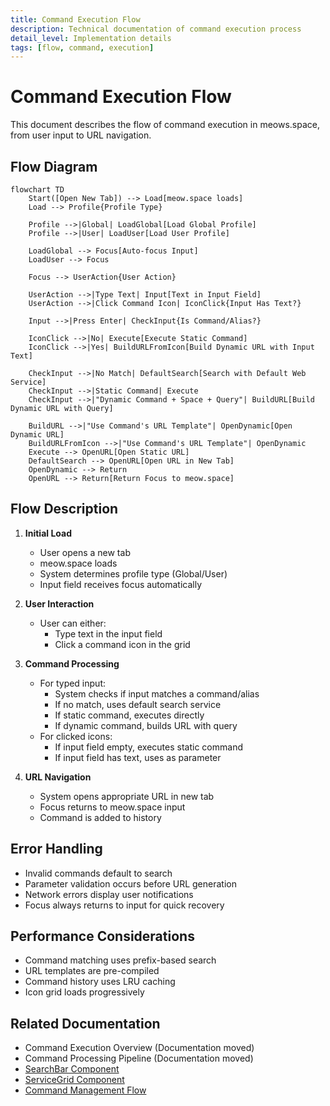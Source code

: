 ```yaml
---
title: Command Execution Flow
description: Technical documentation of command execution process
detail_level: Implementation details
tags: [flow, command, execution]
---
```


# Command Execution Flow

This document describes the flow of command execution in meows.space, from user input to URL navigation.

## Flow Diagram

```mermaid
flowchart TD
    Start([Open New Tab]) --> Load[meow.space loads]
    Load --> Profile{Profile Type}

    Profile -->|Global| LoadGlobal[Load Global Profile]
    Profile -->|User| LoadUser[Load User Profile]

    LoadGlobal --> Focus[Auto-focus Input]
    LoadUser --> Focus

    Focus --> UserAction{User Action}

    UserAction -->|Type Text| Input[Text in Input Field]
    UserAction -->|Click Command Icon| IconClick{Input Has Text?}

    Input -->|Press Enter| CheckInput{Is Command/Alias?}

    IconClick -->|No| Execute[Execute Static Command]
    IconClick -->|Yes| BuildURLFromIcon[Build Dynamic URL with Input Text]

    CheckInput -->|No Match| DefaultSearch[Search with Default Web Service]
    CheckInput -->|Static Command| Execute
    CheckInput -->|"Dynamic Command + Space + Query"| BuildURL[Build Dynamic URL with Query]

    BuildURL -->|"Use Command's URL Template"| OpenDynamic[Open Dynamic URL]
    BuildURLFromIcon -->|"Use Command's URL Template"| OpenDynamic
    Execute --> OpenURL[Open Static URL]
    DefaultSearch --> OpenURL[Open URL in New Tab]
    OpenDynamic --> Return
    OpenURL --> Return[Return Focus to meow.space]
```

## Flow Description

1. **Initial Load**

   - User opens a new tab
   - meow.space loads
   - System determines profile type (Global/User)
   - Input field receives focus automatically

2. **User Interaction**

   - User can either:
     - Type text in the input field
     - Click a command icon in the grid

3. **Command Processing**

   - For typed input:
     - System checks if input matches a command/alias
     - If no match, uses default search service
     - If static command, executes directly
     - If dynamic command, builds URL with query
   - For clicked icons:
     - If input field empty, executes static command
     - If input field has text, uses as parameter

4. **URL Navigation**
   - System opens appropriate URL in new tab
   - Focus returns to meow.space input
   - Command is added to history

## Error Handling

- Invalid commands default to search
- Parameter validation occurs before URL generation
- Network errors display user notifications
- Focus always returns to input for quick recovery

## Performance Considerations

- Command matching uses prefix-based search
- URL templates are pre-compiled
- Command history uses LRU caching
- Icon grid loads progressively

## Related Documentation

- Command Execution Overview (Documentation moved)
- Command Processing Pipeline (Documentation moved)
- [SearchBar Component](../components/SearchBar.md)
- [ServiceGrid Component](../components/ServiceGrid.md)
- [Command Management Flow](command-management.md)
